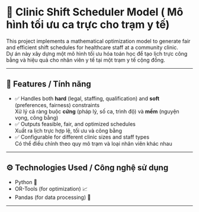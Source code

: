 # 🏥 Clinic Shift Scheduler Model ( Mô hình tối ưu ca trực cho trạm y tế)

This project implements a mathematical optimization model to generate fair and efficient shift schedules for healthcare staff at a community clinic.  
Dự án này xây dựng một mô hình tối ưu hóa toán học để tạo lịch trực công bằng và hiệu quả cho nhân viên y tế tại một trạm y tế cộng đồng.

---

## 📌 Features / Tính năng

- ✅ Handles both **hard** (legal, staffing, qualification) and **soft** (preferences, fairness) constraints  
  Xử lý cả ràng buộc **cứng** (pháp lý, số ca, trình độ) và **mềm** (nguyện vọng, công bằng)
- ✅ Outputs feasible, fair, and optimized schedules  
  Xuất ra lịch trực hợp lệ, tối ưu và công bằng
- ✅ Configurable for different clinic sizes and staff types  
  Có thể điều chỉnh theo quy mô trạm và loại nhân viên khác nhau

---

## ⚙️ Technologies Used / Công nghệ sử dụng

- Python 🐍
- OR-Tools (for optimization) 📈
- Pandas (for data processing) 🧮

---

